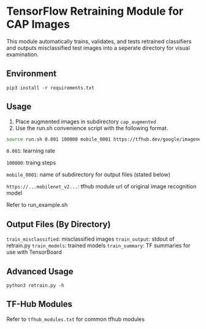 # TensorFlow Retraining Module for CAP Images

This module automatically trains, validates, and tests retrained classifiers and outputs misclassified test images into a seperate directory for visual examination.

## Environment
```
pip3 install -r requirements.txt
```

## Usage
1. Place augmented images in subdirectory `cap_augmented`
2. Use the run.sh convenience script with the following format.
```bash
source run.sh 0.001 100000 mobile_0001 https://tfhub.dev/google/imagenet/mobilenet_v2_140_224/feature_vector/1
```
`0.001`: learning rate

`100000`: traing steps

`mobile_0001`: name of subdirectory for output files (stated below)

`https://...mobilenet_v2...`: tfhub module url of original image recognition model

Refer to run_example.sh


## Output Files (By Directory)
`train_misclassified`: misclassified images
`train_output`: stdout of retrain.py
`train_models`: trained models
`train_summary`: TF summaries for use with TensorBoard


## Advanced Usage
```
python3 retrain.py -h
```

## TF-Hub Modules
Refer to `tfhub_modules.txt` for common tfhub modules
